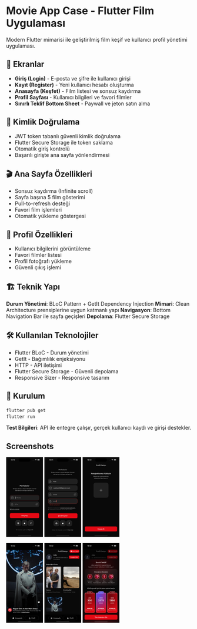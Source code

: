 # Movie App Case - Flutter Film Uygulaması

Modern Flutter mimarisi ile geliştirilmiş film keşif ve kullanıcı profil yönetimi uygulaması.

## 📱 Ekranlar

- **Giriş (Login)** - E-posta ve şifre ile kullanıcı girişi
- **Kayıt (Register)** - Yeni kullanıcı hesabı oluşturma
- **Anasayfa (Keşfet)** - Film listesi ve sonsuz kaydırma
- **Profil Sayfası** - Kullanıcı bilgileri ve favori filmler
- **Sınırlı Teklif Bottom Sheet** - Paywall ve jeton satın alma

## 🔐 Kimlik Doğrulama

- JWT token tabanlı güvenli kimlik doğrulama
- Flutter Secure Storage ile token saklama
- Otomatik giriş kontrolü
- Başarılı girişte ana sayfa yönlendirmesi

## 🎬 Ana Sayfa Özellikleri

- Sonsuz kaydırma (Infinite scroll)
- Sayfa başına 5 film gösterimi
- Pull-to-refresh desteği
- Favori film işlemleri
- Otomatik yükleme göstergesi

## 👤 Profil Özellikleri

- Kullanıcı bilgilerini görüntüleme
- Favori filmler listesi
- Profil fotoğrafı yükleme
- Güvenli çıkış işlemi

## 🏗️ Teknik Yapı

**Durum Yönetimi**: BLoC Pattern + GetIt Dependency Injection
**Mimari**: Clean Architecture prensiplerine uygun katmanlı yapı
**Navigasyon**: Bottom Navigation Bar ile sayfa geçişleri
**Depolama**: Flutter Secure Storage

## 🛠️ Kullanılan Teknolojiler

- Flutter BLoC - Durum yönetimi
- GetIt - Bağımlılık enjeksiyonu
- HTTP - API iletişimi
- Flutter Secure Storage - Güvenli depolama
- Responsive Sizer - Responsive tasarım

## 🚀 Kurulum

```bash
flutter pub get
flutter run
```

**Test Bilgileri**: API ile entegre çalışır, gerçek kullanıcı kaydı ve girişi destekler.
<h2>Screenshots</h2>


<p>
  <img src="assets/images/scr1.png" alt="Aydınlık Mod 1" width="100">
  <img src="assets/images/scr2.png" alt="Aydınlık Mod 2" width="100">
  <img src="assets/images/scr3.png" alt="Aydınlık Mod 3" width="100">
</p>
<p>
  <img src="assets/images/scr4.png" alt="Aydınlık Mod 4" width="100">
  <img src="assets/images/scr5.png" alt="Aydınlık Mod 5" width="100">
  <img src="assets/images/scr6.png" alt="Aydınlık Mod 6" width="100">
</p>